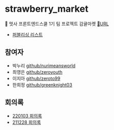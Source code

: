 # strawberry_market

🦁 멋사 프론트엔드스쿨 1기 팀 프로젝트 감귤마켓 [🔗URL](https://nurimeansworld.github.io/strawberry_market/)

- [퍼블리싱 리스트](https://nurimeansworld.github.io/strawberry_market/html/index.html)

## 참여자

- 박누리 [github/nurimeansworld](https://github.com/nurimeansworld)
- 최영은 [github/zeroyouth](https://github.com/zeroyouth)
- 이지아 [github/zeroto99](https://github.com/zeroto99)
- 한희정 [github/greenknight03](https://github.com/greenknight03)

## 회의록
- [220103 회의록](https://github.com/nurimeansworld/strawberry_market/wiki/220103-회의록)
- [211228 회의록](https://github.com/nurimeansworld/strawberry_market/wiki/211228-회의록)